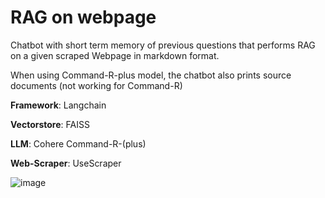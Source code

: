 # RAG on webpage
Chatbot with short term memory of previous questions that performs RAG on a given scraped Webpage in markdown format.

When using Command-R-plus model, the chatbot also prints source documents (not working for Command-R)

**Framework**: Langchain

**Vectorstore**: FAISS

**LLM**: Cohere Command-R-(plus)

**Web-Scraper**: UseScraper

![image](https://github.com/koldamartin/RAG-on-webpage/assets/68967537/5a18ae88-86c8-4d12-90db-d426c17e0fb9)
